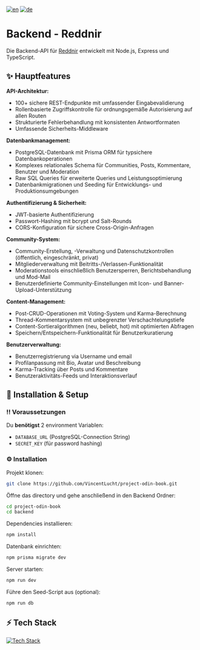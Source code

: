 [![en](https://img.shields.io/badge/lang-en-red.svg)](README.md) 
[![de](https://img.shields.io/badge/lang-de-blue.svg)](README.de.md)

# Backend - Reddnir
Die Backend-API für [Reddnir](https://github.com/VincentLucht/project-odin-book) entwickelt mit Node.js, Express und TypeScript.

## ✨ Hauptfeatures
**API-Architektur:**
- 100+ sichere REST-Endpunkte mit umfassender Eingabevalidierung
- Rollenbasierte Zugriffskontrolle für ordnungsgemäße Autorisierung auf allen Routen
- Strukturierte Fehlerbehandlung mit konsistenten Antwortformaten
- Umfassende Sicherheits-Middleware

**Datenbankmanagement:**
- PostgreSQL-Datenbank mit Prisma ORM für typsichere Datenbankoperationen
- Komplexes relationales Schema für Communities, Posts, Kommentare, Benutzer und Moderation
- Raw SQL Queries für erweiterte Queries und Leistungsoptimierung
- Datenbankmigrationen und Seeding für Entwicklungs- und Produktionsumgebungen

**Authentifizierung & Sicherheit:**
- JWT-basierte Authentifizierung
- Passwort-Hashing mit bcrypt und Salt-Rounds
- CORS-Konfiguration für sichere Cross-Origin-Anfragen

**Community-System:**
- Community-Erstellung, -Verwaltung und Datenschutzkontrollen (öffentlich, eingeschränkt, privat)
- Mitgliederverwaltung mit Beitritts-/Verlassen-Funktionalität
- Moderationstools einschließlich Benutzersperren, Berichtsbehandlung und Mod-Mail
- Benutzerdefinierte Community-Einstellungen mit Icon- und Banner-Upload-Unterstützung

**Content-Management:**
- Post-CRUD-Operationen mit Voting-System und Karma-Berechnung
- Thread-Kommentarsystem mit unbegrenzter Verschachtelungstiefe
- Content-Sortieralgorithmen (neu, beliebt, hot) mit optimierten Abfragen
- Speichern/Entspeichern-Funktionalität für Benutzerkuratierung

**Benutzerverwaltung:**
- Benutzerregistrierung via Username und email
- Profilanpassung mit Bio, Avatar und Beschreibung
- Karma-Tracking über Posts und Kommentare
- Benutzeraktivitäts-Feeds und Interaktionsverlauf

## 🧰 Installation & Setup
### ‼️ Voraussetzungen
Du **benötigst** 2 environment Variablen:
- `DATABASE_URL` (PostgreSQL-Connection String)
- `SECRET_KEY` (für password hashing)

### ⚙️ Installation
Projekt klonen:
```bash
git clone https://github.com/VincentLucht/project-odin-book.git
```

Öffne das directory und gehe anschließend in den Backend Ordner:
```bash
cd project-odin-book
cd backend
```

Dependencies installieren:
```bash
npm install
```

Datenbank einrichten:
```bash
npm prisma migrate dev
```

Server starten:
```bash
npm run dev
```

Führe den Seed-Script aus (optional):
```bash
npm run db
```

## ⚡️ Tech Stack
[![Tech Stack](https://skillicons.dev/icons?i=ts,nodejs,express,postgres,prisma)](https://skillicons.dev)